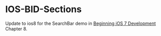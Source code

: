 # IOS-BID-Sections

Update to ios8 for the SearchBar demo in [Beginning iOS 7 Development](http://www.amazon.com/Beginning-iOS-Development-Exploring-SDK/dp/143026022X/ref=sr_1_27?s=books&ie=UTF8&qid=1423032920&sr=1-27&keywords=ios) Chapter 8.